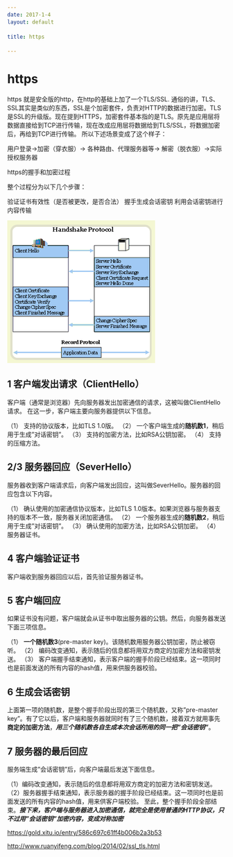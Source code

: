 ```yaml
---
date: 2017-1-4
layout: default

title: https

---
```


# https

https 就是安全版的http，在http的基础上加了一个TLS/SSL.
通俗的讲，TLS、SSL其实是类似的东西，SSL是个加密套件，负责对HTTP的数据进行加密。TLS是SSL的升级版。现在提到HTTPS，加密套件基本指的是TLS。原先是应用层将数据直接给到TCP进行传输，现在改成应用层将数据给到TLS/SSL，将数据加密后，再给到TCP进行传输。
所以下述场景变成了这个样子：

用户登录->加密（穿衣服）-> 各种路由、代理服务器等-> 解密（脱衣服）->实际授权服务器

https的握手和加密过程

整个过程分为以下几个步骤：

验证证书有效性（是否被更改，是否合法）
握手生成会话密钥
利用会话密钥进行内容传输

![image-20200109223043612](https://github.com/garydai/garydai.github.com/raw/master/_posts/pic/image-20200109223043612.png)

## 1 客户端发出请求（ClientHello）

客户端（通常是浏览器）先向服务器发出加密通信的请求，这被叫做ClientHello请求。
在这一步，客户端主要向服务器提供以下信息。

（1） 支持的协议版本，比如TLS 1.0版。
（2） 一个客户端生成的**随机数1**，稍后用于生成”对话密钥”。
（3） 支持的加密方法，比如RSA公钥加密。
（4） 支持的压缩方法。

## 2/3 服务器回应（SeverHello）

服务器收到客户端请求后，向客户端发出回应，这叫做SeverHello。服务器的回应包含以下内容。

（1） 确认使用的加密通信协议版本，比如TLS 1.0版本。如果浏览器与服务器支持的版本不一致，服务器关闭加密通信。
（2） 一个服务器生成的**随机数2**，稍后用于生成”对话密钥”。
（3） 确认使用的加密方法，比如RSA公钥加密。
（4） 服务器证书。

## 4 客户端验证证书

客户端收到服务器回应以后，首先验证服务器证书。

## 5 客户端回应

如果证书没有问题，客户端就会从证书中取出服务器的公钥。然后，向服务器发送下面三项信息。

（1） **一个随机数3**(pre-master key)。该随机数用服务器公钥加密，防止被窃听。
（2） 编码改变通知，表示随后的信息都将用双方商定的加密方法和密钥发送。
（3） 客户端握手结束通知，表示客户端的握手阶段已经结束。这一项同时也是前面发送的所有内容的hash值，用来供服务器校验。

## 6 生成会话密钥

上面第一项的随机数，是整个握手阶段出现的第三个随机数，又称”pre-master key”。有了它以后，客户端和服务器就同时有了三个随机数，接着双方就用事先**商定的加密方法**，***用三个随机数各自生成本次会话所用的同一把”会话密钥”***。

## 7 服务器的最后回应

服务端生成”会话密钥”后，向客户端最后发送下面信息。

（1）编码改变通知，表示随后的信息都将用双方商定的加密方法和密钥发送。
（2）服务器握手结束通知，表示服务器的握手阶段已经结束。这一项同时也是前面发送的所有内容的hash值，用来供客户端校验。
至此，整个握手阶段全部结束。***接下来，客户端与服务器进入加密通信，就完全是使用普通的HTTP协议，只不过用”会话密钥”加密内容，变成对称加密***

https://gold.xitu.io/entry/586c697c61ff4b006b2a3b53

http://www.ruanyifeng.com/blog/2014/02/ssl_tls.html


